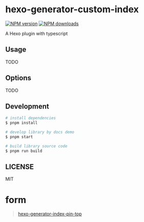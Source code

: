 # hexo-generator-custom-index

[![NPM version](https://img.shields.io/npm/v/hexo-generator-custom-index.svg?style=flat)](https://npmjs.org/package/hexo-generator-custom-index)
[![NPM downloads](http://img.shields.io/npm/dm/hexo-generator-custom-index.svg?style=flat)](https://npmjs.org/package/hexo-generator-custom-index)

A Hexo plugin with typescript

## Usage

TODO

## Options

TODO

## Development

```bash
# install dependencies
$ pnpm install

# develop library by docs demo
$ pnpm start

# build library source code
$ pnpm run build

```

## LICENSE

MIT

# form

> [hexo-generator-index-pin-top](https://www.npmjs.com/package/hexo-generator-index-pin-top)
